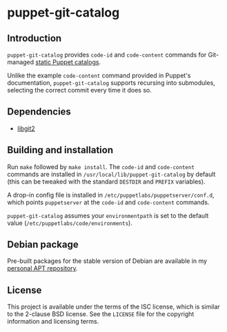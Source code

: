 # puppet-git-catalog

## Introduction

`puppet-git-catalog` provides `code-id` and `code-content` commands for
Git-managed [static Puppet catalogs][static-catalogs].

Unlike the example `code-content` command provided in Puppet's documentation,
`puppet-git-catalog` supports recursing into submodules, selecting the correct
commit every time it does so.

## Dependencies

* [libgit2][libgit2]

## Building and installation

Run `make` followed by `make install`. The `code-id` and `code-content` commands
are installed in `/usr/local/lib/puppet-git-catalog` by default (this can be
tweaked with the standard `DESTDIR` and `PREFIX` variables).

A drop-in config file is installed in `/etc/puppetlabs/puppetserver/conf.d`,
which points `puppetserver` at the `code-id` and `code-content` commands.

`puppet-git-catalog` assumes your `environmentpath` is set to the default value
(`/etc/puppetlabs/code/environments`).

## Debian package

Pre-built packages for the stable version of Debian are available in my
[personal APT repository][apt-repo].

## License

This project is available under the terms of the ISC license, which is similar
to the 2-clause BSD license. See the `LICENSE` file for the copyright
information and licensing terms.

[apt-repo]: https://www.grahamedgecombe.com/apt-repository
[libgit2]: https://libgit2.org/
[static-catalogs]: https://puppet.com/docs/puppet/6.1/static_catalogs.html
